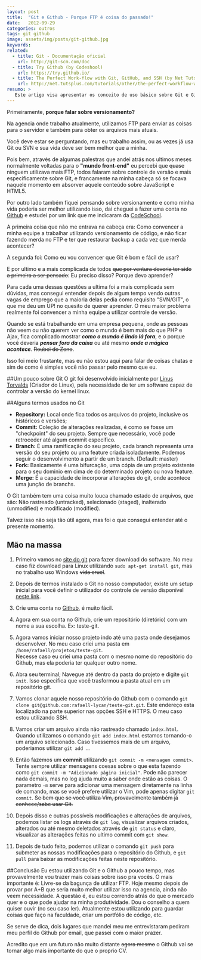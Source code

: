 ```yaml
---
layout: post
title:  "Git e Github - Porque FTP é coisa do passado!"
date:   2012-09-29
categories: outros
tags: git github
image: assets/img/posts/git-github.jpg
keywords:
related:
  - title: Git - Documentação oficial
    url: http://git-scm.com/doc
  - title: Try Github (by Codeshool)
    url: https://try.github.io/
  - title: The Perfect Work-flow with Git, GitHub, and SSH (by Net Tuts+)
    url: http://net.tutsplus.com/tutorials/other/the-perfect-workflow-with-git-github-and-ssh/
resumo: >
   Este artigo visa apresentar os conceito de uso básico sobre Git e Github para iniciantes.
---
```

Primeiramente, **porque falar sobre versionamento?**

Na agencia onde trabalho atualmente, utilizamos FTP para enviar as coisas para o servidor e também para obter os arquivos mais atuais.

Você deve estar se perguntando, mas eu trabalho assim, ou as vezes já usa Git ou SVN e sua vida deve ser bem melhor que a minha.

Pois bem, através de algumas palestras que andei atrás nos ultimos meses normalmente voltadas para o **"mundo front-end"** eu percebi que <del>quase</del> ninguem utilizava mais FTP, todos falaram sobre controle de versão e mais especificamente sobre Git, e francamente na minha cabeça só se focava naquele momento em absorver aquele conteúdo sobre JavaScript e HTML5.

Por outro lado também fiquei pensando sobre versionamento e como minha vida poderia ser melhor utilizando isso, dai cheguei a fazer uma conta no [Github](https://github.com/rafaell-lycan) e estudei por um link que me indicaram da [CodeSchool](https://try.github.io).

A primeira coisa que não me entrava na cabeça era: Como convencer a minha equipe a trabalhar utilizando versionamento de código, e não ficar fazendo merda no FTP e ter que restaurar backup a cada vez que merda acontecer?

A segunda foi: Como eu vou convencer que Git é bom e fácil de usar?

E por ultimo e a mais complicada de todos <del>que por ventura deveria ter sido a primeira a ser pensado</del>: Eu preciso disso? Porque devo aprender?

Para cada uma dessas questões a ultima foi a mais complicada sem dúvidas, mas consegui entender depois de algum tempo vendo outras vagas de emprego que a maioria delas pedia como requisito "SVN/GIT", o que me deu um UP! no quesito de querer aprender. O meu maior problema realmente foi convencer a minha equipe a utilizar controle de versão.

Quando se está trabalhando em uma empresa pequena, onde as pessoas não veem ou não querem ver como o mundo é bem mais do que PHP e Ajax, fica complicado mostrar ***como o mundo é lindo lá fora***, e o porque você deveria ***pensar fora da caixa*** ou até mesmo ***onde a mágica acontece***. <del>Roubei do Zeno</del>.

Isso foi meio frustante, mas eu não estou aqui para falar de coisas chatas e sim de como é simples você não passar pelo mesmo que eu.

##Um pouco sobre Git
O git foi desenvolvido inicialmente por [Linus Torvalds](http://pt.wikipedia.org/wiki/Linus_Torvalds) (Criador do Linux), pela necessidade de ter um software capaz de controlar a versão do kernel linux.

##Alguns termos usados no Git
- **Repository:** Local onde fica todos os arquivos do projeto, inclusive os históricos e versões;
- **Commit:** Coleção de alterações realizadas, é como se fosse um "checkpoint" do seu projeto. Sempre que necessário, você pode retroceder até algum commit especifico.
- **Branch:** É uma ramificação do seu projeto, cada branch representa uma versão do seu projeto ou uma feature criada isoladamente. Podemos seguir o desenvolvimento a partir de um branch. (Default: master)
- **Fork:** Basicamente é uma bifurcação, uma cópia de um projeto existente para o seu dominio em cima de do determinado projeto ou nova feature.
- **Merge:** É a capacidade de incorporar alterações do git, onde acontece uma junção de branchs.

O Git também tem uma coisa muito louca chamado estado de arquivos, que são: Não rastreado (untracked), selecionado (staged), inalterado (unmodified) e modificado (modified).

Talvez isso não seja tão útil agora, mas foi o que consegui entender até o presente momento.

## Mão na massa
1. Primeiro vamos no [site do git](http://git-scm.com/download) para fazer download do software. No meu caso fiz download para Linux utilizando `sudo apt-get install git`, mas no trabalho uso Windows <del>vida cruel</del>.

2. Depois de termos instalado o Git no nosso computador, existe um setup inicial para você definir o utilizador do controle de versão disponível [neste link](http://help.github.com/win-set-up-git/).

3. Crie uma conta no [Github](http://github.com/), é muito fácil.

4. Agora em sua conta no Github, crie um repositório (diretório) com um nome a sua escolha. Ex: teste-git.

5. Agora vamos iniciar nosso projeto indo até uma pasta onde desejamos desenvolver. No meu caso criei uma pasta em `/home/rafaell/projetos/teste-git`. <br>Necesse caso eu criei uma pasta com o mesmo nome do repositório do Github, mas ela poderia ter qualquer outro nome.

6. Abra seu terminal; Navegue até dentro da pasta do projeto e digite `git init`. Isso especifica que você trasformou a pasta atual em um repositório git.

7. Vamos clonar aquele nosso repositório do Github com o comando `git clone git@github.com:rafaell-lycan/teste-git.git`. Este endereço esta localizado na parte superior nas opções SSH e HTTPS. O meu caso estou utilizando SSH.

8. Vamos criar um arquivo ainda não rastreado chamado `index.html`. Quando utilizamos o comando `git add index.html` estamos tornando-o um arquivo selecionado. Caso tivessemos mais de um arquivo, poderiamos utilizar `git add .`.

9. Então fazemos um **commit** utilizando `git commit -m <mensagem commit>`. Tente sempre utilizar mensagens coesas sobre o que esta fazendo como `git commit -m "Adicionado página inicial"`. Pode não parecer nada demais, mas no log ajuda muito a saber onde estão as coisas. O parametro `-m` serve para adicionar uma mensagem diretamente na linha de comando, mas se você prefere utilizar o Vim, pode apenas digitar `git commit`. <del>Se bem que se você utiliza Vim, provavelmente também já conhece/sabe usar Git.</del>

10. Depois disso e outras possíveis modificações e alterações de arquivos, podemos listar os logs através de `git log`, visualizar arquivos criados, alterados ou até mesmo deletados através de `git status` e claro, visualizar as alterações feitas no ultimo commit com `git show`.

11. Depois de tudo feito, podemos utilizar o comando `git push` para submeter as nossas modificações para o repositório do Github, e `git pull` para baixar as modificações feitas neste repositório.

##Conclusão
Eu estou utilizando Git e o Github a pouco tempo, mas provavelmente vou trazer mais coisas sobre isso pra vocês. O mais importante é: Livre-se da bagunça de utilizar FTP. Hoje mesmo depois de provar por A+B que seria muito melhor utilizar isso na agencia, ainda não veem necessidade. A questão é, eu estou correndo atrás do que o mercado quer e o que pode ajudar na minha produtividade. Dou o conselho a quem quiser ouvir (no seu caso ler). Atualmente estou utilizando para guardar coisas que faço na faculdade, criar um portfólio de código, etc.

Se serve de dica, dois lugares que mandei meu me entrevistaram pediram meu perfil do Github por email, que passei com o maior prazer.

Acredito que em um futuro não muito distante <del>agora mesmo</del> o Github vai se tornar algo mais importante do que o proprio CV.
